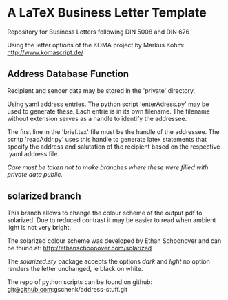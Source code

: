 A LaTeX Business Letter Template
================================

Repository for Business Letters
following DIN 5008 and DIN 676

Using the letter options of the KOMA
project by Markus Kohm:
http://www.komascript.de/

Address Database Function
-------------------------

Recipient and sender data may be
stored in the 'private' directory.

Using yaml address entries. The python
script 'enterAdress.py' may be used
to generate these. Each entrie is in
its own filename. The filename without
extension serves as a handle to identify
the addressee.

The first line in the 'brief.tex' file
must be the handle of the addressee. The
scritp 'readAddr.py' uses this handle to
generate latex statements that specify
the address and salutation of the recipient
based on the respective .yaml address file.


*Care must be taken not to make
branches where these were filled
with private data public.*

solarized branch
----------------

This branch allows to change the colour scheme of
the output pdf to solarized. Due to reduced contrast
it may be easier to read when ambient light is not
very bright.

The solarized colour scheme was developed by
Ethan Schoonover and can be found at:
http://ethanschoonover.com/solarized

The *solarized.sty* package accepts the options
*dark* and *light* no option renders the letter
unchanged, ie black on white.

The repo of python scripts can be found on github:
git@github.com:gschenk/address-stuff.git
